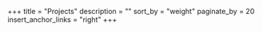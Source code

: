 +++
title = "Projects"
description = ""
sort_by = "weight"
paginate_by = 20
insert_anchor_links = "right"
+++

